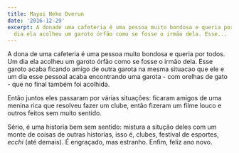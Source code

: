 ```yaml
---
title: Mayoi Neko Overun
date: '2016-12-29'
excerpt: A donade uma cafeteria ê uma pessoa muito bondosa e queria por todos. Um
  dia ela acolheu um garoto órfão como se fosse o irmão dela. Esse...
---
```




A dona de uma cafeteria é uma pessoa muito bondosa e queria por todos. Um dia ela acolheu um garoto órfão como se fosse o irmão dela. Esse garoto acaba ficando amigo de outra garota na mesma situacao que ele e um dia esse pessoal acaba encontrando uma garota - com orelhas de gato - que no final também foi acolhida.

Então juntos eles passaram por várias situações: ficaram amigos de uma menina rica que resolveu fazer um clube, então fizeram um filme louco e outros feitos sem muito sentido.

Sério, é uma historia bem sem sentido: mistura a situção deles com um monte de coisas de outras historias, isso é, clubes, festival de esportes, *ecchi* (até demais). É engraçado, mas estranho. Enfim, feliz ano novo.
